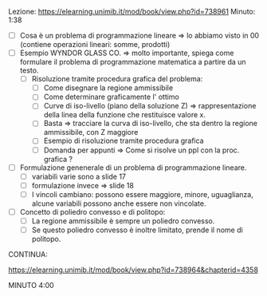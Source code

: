 
Lezione: https://elearning.unimib.it/mod/book/view.php?id=738961
Minuto: 1:38

- [ ] Cosa è un problema di programmazione lineare => lo abbiamo visto in 00 (contiene operazioni lineari: somme, prodotti)
- [ ] Esempio WYNDOR GLASS CO. => molto importante, spiega come formulare il problema di programmazione matematica a partire da un testo.
	- [ ] Risoluzione tramite procedura grafica del problema:
		- [ ] Come disegnare la regione ammissibile
		- [ ] Come determinare graficamente l' ottimo
		- [ ] Curve di iso-livello (piano della soluzione Z) => rappresentazione della linea della funzione che restituisce valore x.
		- [ ] Basta => tracciare la curva di iso-livello, che sta dentro la regione ammissibile, con Z maggiore
		- [ ] Esempio di risoluzione tramite procedura grafica 
		- [ ] Domanda per appunti => Come si risolve un ppl con la proc. grafica ? 
- [ ] Formulazione genenerale di un problema di programmazione lineare.
	- [ ] variabili varie sono a slide 17
	- [ ] formulazione invece => slide 18
	- [ ] I vincoli cambiano: possono essere maggiore, minore, uguaglianza, alcune variabili possono anche essere non vincolate.
- [ ] Concetto di poliedro convesso e di politopo:
	- [ ] La regione ammissibile è sempre un poliedro convesso.
	- [ ] Se questo poliedro convesso è inoltre limitato, prende il nome di politopo.

CONTINUA:

https://elearning.unimib.it/mod/book/view.php?id=738964&chapterid=4358

MINUTO 4:00



